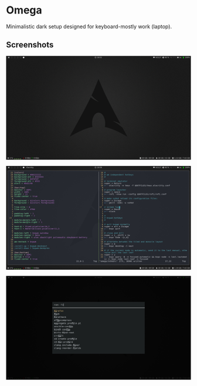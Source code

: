 # Omega

Minimalistic dark setup designed for keyboard-mostly work (laptop).

## Screenshots

![Clear screen](screenshots/screen0.jpg?raw=true "Clear screen")

![Work screen](screenshots/screen1.jpg?raw=true "Work screen")

![Rofi screen](screenshots/screen2.jpg?raw=true "Rofi screen")
